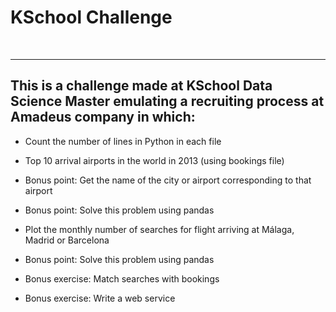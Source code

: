 
# KSchool Challenge
<br>
<hr>

## This is a challenge made at KSchool Data Science Master emulating a recruiting process at Amadeus company in which:

- Count the number of lines in Python in each file

- Top 10 arrival airports in the world in 2013 (using bookings file)

- Bonus point: Get the name of the city or airport corresponding to that airport

- Bonus point: Solve this problem using pandas

- Plot the monthly number of searches for flight arriving at Málaga, Madrid or Barcelona

- Bonus point: Solve this problem using pandas

- Bonus exercise: Match searches with bookings

- Bonus exercise: Write a web service

